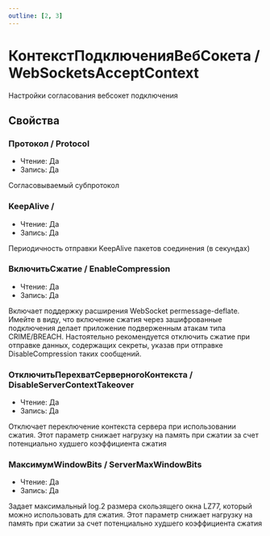 ```yaml
---
outline: [2, 3]
---
```


# КонтекстПодключенияВебСокета / WebSocketsAcceptContext


Настройки согласования вебсокет подключения


## Свойства


### Протокол / Protocol

* Чтение: Да
* Запись: Да

Согласовываемый субпротокол


### KeepAlive / 

* Чтение: Да
* Запись: Да

Периодичность отправки KeepAlive пакетов соединения (в секундах)


### ВключитьСжатие / EnableCompression

* Чтение: Да
* Запись: Да

Включает поддержку расширения WebSocket permessage-deflate.
Имейте в виду, что включение сжатия через зашифрованные подключения делает приложение подверженным атакам типа CRIME/BREACH.
Настоятельно рекомендуется отключить сжатие при отправке данных, содержащих секреты, указав при отправке DisableCompression таких сообщений.


### ОтключитьПерехватСерверногоКонтекста / DisableServerContextTakeover

* Чтение: Да
* Запись: Да

Отключает переключение контекста сервера при использовании сжатия. 
Этот параметр снижает нагрузку на память при сжатии за счет потенциально худшего коэффициента сжатия


### МаксимумWindowBits / ServerMaxWindowBits

* Чтение: Да
* Запись: Да

Задает максимальный log.2 размера скользящего окна LZ77, который можно использовать для сжатия. 
Этот параметр снижает нагрузку на память при сжатии за счет потенциально худшего коэффициента сжатия

